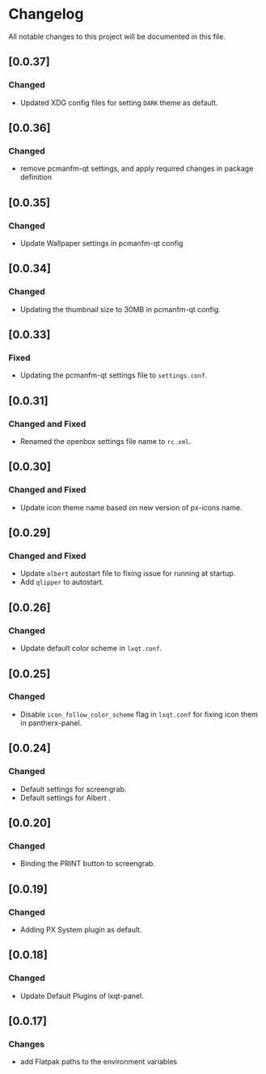 # Changelog

All notable changes to this project will be documented in this file.

## [0.0.37]
### Changed
- Updated XDG config files for setting `DARK` theme as default.


## [0.0.36]
### Changed
- remove pcmanfm-qt settings, and apply required changes in package definition

## [0.0.35]
### Changed
- Update Wallpaper settings in pcmanfm-qt config

## [0.0.34]
### Changed

- Updating the thumbnail size to 30MB in pcmanfm-qt config.


## [0.0.33]
### Fixed

- Updating the pcmanfm-qt settings file to `settings.conf`.


## [0.0.31]
### Changed and Fixed

- Renamed the openbox settings file name to `rc.xml`.


## [0.0.30]
### Changed and Fixed

- Update icon theme name based on new version of px-icons name.


## [0.0.29]
### Changed and Fixed

- Update `albert` autostart file to fixing issue for running at startup.
- Add `qlipper` to autostart.


## [0.0.26]
### Changed

- Update default color scheme in `lxqt.conf`.


## [0.0.25]
### Changed

- Disable `icon_follow_color_scheme` flag in `lxqt.conf` for fixing icon them in pantherx-panel.


## [0.0.24]
### Changed

- Default settings for screengrab.
- Default settings for Albert .

## [0.0.20]
### Changed

- Binding the PRINT button to screengrab.


## [0.0.19]
### Changed

-  Adding PX System plugin as default.


## [0.0.18]
### Changed

-  Update Default Plugins of lxqt-panel.


## [0.0.17]

### Changes

- add Flatpak paths to the environment variables
